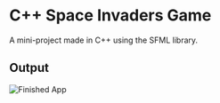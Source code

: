 # C++ Space Invaders Game
A mini-project made in C++ using the SFML library.

## Output

![Finished App](https://github.com/sohelakhtar23/Images/blob/main/C%2B%2B%20Space%20Invaders%20Game.gif)
